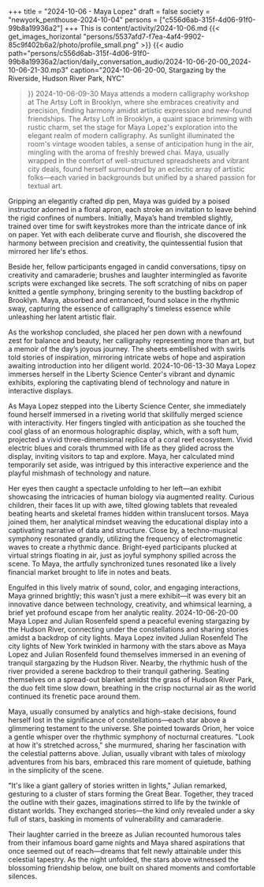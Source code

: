 +++
title = "2024-10-06 - Maya Lopez"
draft = false
society = "newyork_penthouse-2024-10-04"
persons = ["c556d6ab-315f-4d06-91f0-99b8a19936a2"]
+++
This is content/activity/2024-10-06.md
{{< get_images_horizontal "persons/5537afd7-f7ea-4af4-9902-85c9f402b6a2/photo/profile_small.png" >}}
{{< audio
    path="persons/c556d6ab-315f-4d06-91f0-99b8a19936a2/action/daily_conversation_audio/2024-10-06-20-00_2024-10-06-21-30.mp3" 
    caption="2024-10-06-20-00, Stargazing by the Riverside, Hudson River Park, NYC"
>}}
2024-10-06-09-30
Maya attends a modern calligraphy workshop at The Artsy Loft in Brooklyn, where she embraces creativity and precision, finding harmony amidst artistic expression and new-found friendships.
The Artsy Loft in Brooklyn, a quaint space brimming with rustic charm, set the stage for Maya Lopez's exploration into the elegant realm of modern calligraphy. As sunlight illuminated the room's vintage wooden tables, a sense of anticipation hung in the air, mingling with the aroma of freshly brewed chai. Maya, usually wrapped in the comfort of well-structured spreadsheets and vibrant city deals, found herself surrounded by an eclectic array of artistic folks—each varied in backgrounds but unified by a shared passion for textual art.

Gripping an elegantly crafted dip pen, Maya was guided by a poised instructor adorned in a floral apron, each stroke an invitation to leave behind the rigid confines of numbers. Initially, Maya’s hand trembled slightly, trained over time for swift keystrokes more than the intricate dance of ink on paper. Yet with each deliberate curve and flourish, she discovered the harmony between precision and creativity, the quintessential fusion that mirrored her life's ethos.

Beside her, fellow participants engaged in candid conversations, tipsy on creativity and camaraderie; brushes and laughter intermingled as favorite scripts were exchanged like secrets. The soft scratching of nibs on paper knitted a gentle symphony, bringing serenity to the bustling backdrop of Brooklyn. Maya, absorbed and entranced, found solace in the rhythmic sway, capturing the essence of calligraphy's timeless essence while unleashing her latent artistic flair.

As the workshop concluded, she placed her pen down with a newfound zest for balance and beauty, her calligraphy representing more than art, but a memoir of the day’s joyous journey. The sheets embellished with swirls told stories of inspiration, mirroring intricate webs of hope and aspiration awaiting introduction into her diligent world.
2024-10-06-13-30
Maya Lopez immerses herself in the Liberty Science Center's vibrant and dynamic exhibits, exploring the captivating blend of technology and nature in interactive displays.

As Maya Lopez stepped into the Liberty Science Center, she immediately found herself immersed in a riveting world that skillfully merged science with interactivity. Her fingers tingled with anticipation as she touched the cool glass of an enormous holographic display, which, with a soft hum, projected a vivid three-dimensional replica of a coral reef ecosystem. Vivid electric blues and corals thrummed with life as they glided across the display, inviting visitors to tap and explore. Maya, her calculated mind temporarily set aside, was intrigued by this interactive experience and the playful mishmash of technology and nature.

Her eyes then caught a spectacle unfolding to her left—an exhibit showcasing the intricacies of human biology via augmented reality. Curious children, their faces lit up with awe, tilted glowing tablets that revealed beating hearts and skeletal frames hidden within translucent torsos. Maya joined them, her analytical mindset weaving the educational display into a captivating narrative of data and structure. Close by, a techno-musical symphony resonated grandly, utilizing the frequency of electromagnetic waves to create a rhythmic dance. Bright-eyed participants plucked at virtual strings floating in air, just as joyful symphony spilled across the scene. To Maya, the artfully synchronized tunes resonated like a lively financial market brought to life in notes and beats. 

Engulfed in this lively matrix of sound, color, and engaging interactions, Maya grinned brightly; this wasn't just a mere exhibit—it was every bit an innovative dance between technology, creativity, and whimsical learning, a brief yet profound escape from her analytic reality.
2024-10-06-20-00
Maya Lopez and Julian Rosenfeld spend a peaceful evening stargazing by the Hudson River, connecting under the constellations and sharing stories amidst a backdrop of city lights.
Maya Lopez invited Julian Rosenfeld
The city lights of New York twinkled in harmony with the stars above as Maya Lopez and Julian Rosenfeld found themselves immersed in an evening of tranquil stargazing by the Hudson River. Nearby, the rhythmic hush of the river provided a serene backdrop to their tranquil gathering. Seating themselves on a spread-out blanket amidst the grass of Hudson River Park, the duo felt time slow down, breathing in the crisp nocturnal air as the world continued its frenetic pace around them.

Maya, usually consumed by analytics and high-stake decisions, found herself lost in the significance of constellations—each star above a glimmering testament to the universe. She pointed towards Orion, her voice a gentle whisper over the rhythmic symphony of nocturnal creatures. "Look at how it's stretched across," she murmured, sharing her fascination with the celestial patterns above. Julian, usually vibrant with tales of mixology adventures from his bars, embraced this rare moment of quietude, bathing in the simplicity of the scene.

"It's like a giant gallery of stories written in lights," Julian remarked, gesturing to a cluster of stars forming the Great Bear. Together, they traced the outline with their gazes, imaginations stirred to life by the twinkle of distant worlds. They exchanged stories—the kind only revealed under a sky full of stars, basking in moments of vulnerability and camaraderie.

Their laughter carried in the breeze as Julian recounted humorous tales from their infamous board game nights and Maya shared aspirations that once seemed out of reach—dreams that felt newly attainable under this celestial tapestry. As the night unfolded, the stars above witnessed the blossoming friendship below, one built on shared moments and comfortable silences.
